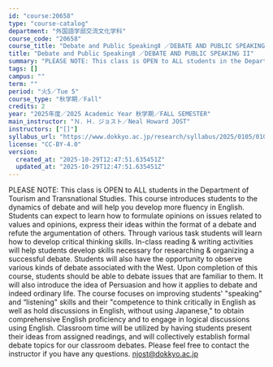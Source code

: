 ```yaml
---
id: "course:20658"
type: "course-catalog"
department: "外国語学部交流文化学科"
course_code: "20658"
course_title: "Debate and Public SpeakingⅡ ／DEBATE AND PUBLIC SPEAKING II"
title: "Debate and Public SpeakingⅡ ／DEBATE AND PUBLIC SPEAKING II"
summary: "PLEASE NOTE: This class is OPEN to ALL students in the Department of Tourism and Transnational Studies. This course intr…"
tags: []
campus: ""
term: ""
period: "火5／Tue 5"
course_type: "秋学期／Fall"
credits: 2
year: "2025年度／2025 Academic Year 秋学期／FALL SEMESTER"
main_instructor: "Ｎ．Ｈ．ジョスト／Neal Howard JOST"
instructors: ["[]"]
syllabus_url: "https://www.dokkyo.ac.jp/research/syllabus/2025/0105/0105_20658_ja_JP.html"
license: "CC-BY-4.0"
version:
  created_at: "2025-10-29T12:47:51.635451Z"
  updated_at: "2025-10-29T12:47:51.635451Z"
---
```

PLEASE NOTE: This class is OPEN to ALL students in the Department of Tourism and Transnational Studies. This course introduces students to the dynamics of debate and will help you develop more fluency in English. Students can expect to learn how to formulate opinions on issues related to values and opinions, express their ideas within the format of a debate and refute the argumentation of others. Through various task students will learn how to develop critical thinking skills. In-class reading & writing activities will help students develop skills necessary for researching & organizing a successful debate. Students will also have the opportunity to observe various kinds of debate associated with the West. Upon completion of this course, students should be able to debate issues that are familiar to them. It will also introduce the idea of Persuasion and how it applies to debate and indeed ordinary life. The course focuses on improving students' "speaking" and “listening" skills and their "competence to think critically in English as well as hold discussions in English, without using Japanese," to obtain comprehensive English proficiency and to engage in logical discussions using English. Classroom time will be utilized by having students present their ideas from assigned readings, and will collectively establish formal debate topics for our classroom debates. Please feel free to contact the instructor if you have any questions. njost@dokkyo.ac.jp
